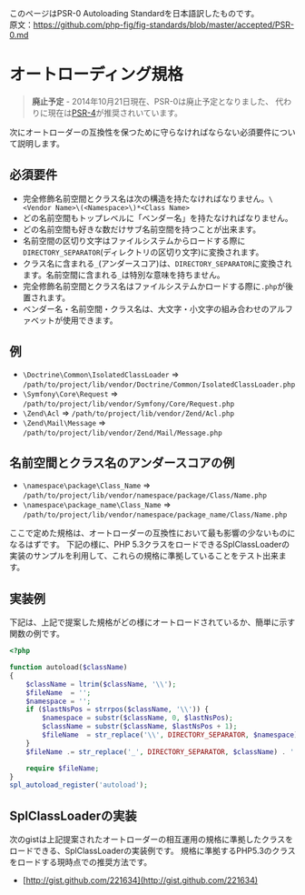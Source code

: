 

このページはPSR-0 Autoloading Standardを日本語訳したものです。  
原文：https://github.com/php-fig/fig-standards/blob/master/accepted/PSR-0.md

[PSR-4]: http://www.php-fig.org/psr/psr-4/

<!--
Autoloading Standard
====================
-->
オートローディング規格
====================

<!--
> **Deprecated** - As of 2014-10-21 PSR-0 has been marked as deprecated. [PSR-4] is now recommended as an alternative.
-->
> **廃止予定** - 2014年10月21日現在、PSR-0は廃止予定となりました、 代わりに現在は[PSR-4][]が推奨されいています。

<!--
The following describes the mandatory requirements that must be adhered to for autoloader interoperability.
-->
次にオートローダーの互換性を保つために守らなければならない必須要件について説明します。

<!--
Mandatory
---------
-->
必須要件
---------

<!--
* A fully-qualified namespace and class must have the following structure `\<Vendor Name>\(<Namespace>\)*<Class Name>`
* Each namespace must have a top-level namespace ("Vendor Name").
* Each namespace can have as many sub-namespaces as it wishes.
* Each namespace separator is converted to a `DIRECTORY_SEPARATOR` when loading from the file system.
* Each `_` character in the CLASS NAME is converted to a `DIRECTORY_SEPARATOR`. The `_` character has no special meaning in the namespace.
* The fully-qualified namespace and class are suffixed with `.php` when loading from the file system.
* Alphabetic characters in vendor names, namespaces, and class names may be of any combination of lower case and upper case.
-->
* 完全修飾名前空間とクラス名は次の構造を持たなければなりません。`\<Vendor Name>\(<Namespace>\)*<Class Name>`
* どの名前空間もトップレベルに「ベンダー名」を持たなければなりません。
* どの名前空間も好きな数だけサブ名前空間を持つことが出来ます。
* 名前空間の区切り文字はファイルシステムからロードする際に`DIRECTORY_SEPARATOR`(ディレクトリの区切り文字)に変換されます。
* クラス名に含まれる`_`(アンダースコア)は、`DIRECTORY_SEPARATOR`に変換されます。名前空間に含まれる`_`は特別な意味を持ちません。
* 完全修飾名前空間とクラス名はファイルシステムかロードする際に`.php`が後置されます。
* ベンダー名・名前空間・クラス名は、大文字・小文字の組み合わせのアルファベットが使用できます。

<!--
Examples
--------
-->
例
--------

* `\Doctrine\Common\IsolatedClassLoader` => `/path/to/project/lib/vendor/Doctrine/Common/IsolatedClassLoader.php`
* `\Symfony\Core\Request` => `/path/to/project/lib/vendor/Symfony/Core/Request.php`
* `\Zend\Acl` => `/path/to/project/lib/vendor/Zend/Acl.php`
* `\Zend\Mail\Message` => `/path/to/project/lib/vendor/Zend/Mail/Message.php`

<!--
Underscores in Namespaces and Class Names
-----------------------------------------
-->
名前空間とクラス名のアンダースコアの例
-----------------------------------------

* `\namespace\package\Class_Name` => `/path/to/project/lib/vendor/namespace/package/Class/Name.php`
* `\namespace\package_name\Class_Name` => `/path/to/project/lib/vendor/namespace/package_name/Class/Name.php`

<!--
The standards we set here should be the lowest common denominator for painless autoloader interoperability.
following these standards by utilizing this sample SplClassLoader implementation which is able to load PHP 5.3 classes.
-->
ここで定めた規格は、オートローダーの互換性において最も影響の少ないものになるはずです。
下記の様に、PHP 5.3クラスをロードできるSplClassLoaderの実装のサンプルを利用して、これらの規格に準拠していることをテスト出来ます。

<!--
Example Implementation
----------------------
-->
実装例
----------------------

<!--
Below is an example function to simply demonstrate how the above proposed standards are autoloaded.
-->
下記は、上記で提案した規格がどの様にオートロードされているか、簡単に示す関数の例です。

~~~php
<?php

function autoload($className)
{
    $className = ltrim($className, '\\');
    $fileName  = '';
    $namespace = '';
    if ($lastNsPos = strrpos($className, '\\')) {
        $namespace = substr($className, 0, $lastNsPos);
        $className = substr($className, $lastNsPos + 1);
        $fileName  = str_replace('\\', DIRECTORY_SEPARATOR, $namespace) . DIRECTORY_SEPARATOR;
    }
    $fileName .= str_replace('_', DIRECTORY_SEPARATOR, $className) . '.php';

    require $fileName;
}
spl_autoload_register('autoload');
~~~

<!--
SplClassLoader Implementation
-----------------------------
-->
SplClassLoaderの実装
-----------------------------

<!--
The following gist is a sample SplClassLoader implementation that can load your classes if you follow the autoloader interoperability standards proposed above.
It is the current recommended way to load PHP 5.3 classes that follow these standards.
-->
次のgistは上記提案されたオートローダーの相互運用の規格に準拠したクラスをロードできる、SplClassLoaderの実装例です。
規格に準拠するPHP5.3のクラスをロードする現時点での推奨方法です。

* [http://gist.github.com/221634](http://gist.github.com/221634)
